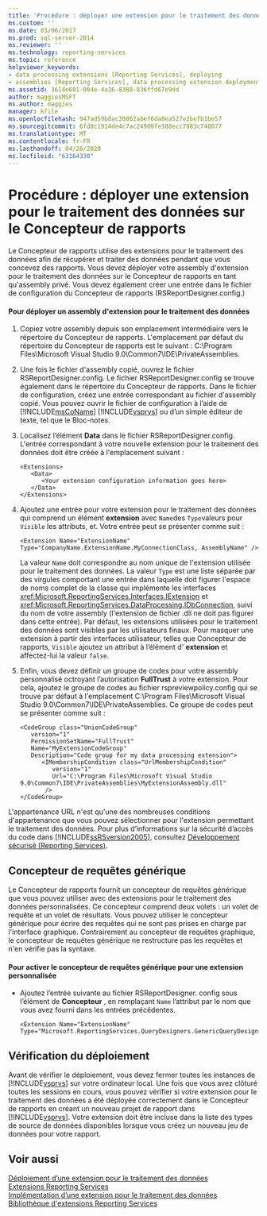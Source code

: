 ```yaml
---
title: 'Procédure : déployer une extension pour le traitement des données sur le Concepteur de rapports | Microsoft Docs'
ms.custom: ''
ms.date: 03/06/2017
ms.prod: sql-server-2014
ms.reviewer: ''
ms.technology: reporting-services
ms.topic: reference
helpviewer_keywords:
- data processing extensions [Reporting Services], deploying
- assemblies [Reporting Services], data processing extension deployments
ms.assetid: 3614e601-004e-4a16-8388-836ffd67e9dd
author: maggiesMSFT
ms.author: maggies
manager: kfile
ms.openlocfilehash: 947ad59b8ac20862a8ef6da8ea527e2befb1be57
ms.sourcegitcommit: 6fd8c1914de4c7ac24900fe388ecc7883c740077
ms.translationtype: MT
ms.contentlocale: fr-FR
ms.lasthandoff: 04/26/2020
ms.locfileid: "63164330"
---
```

# <a name="how-to-deploy-a-data-processing-extension-to-report-designer"></a>Procédure : déployer une extension pour le traitement des données sur le Concepteur de rapports
  Le Concepteur de rapports utilise des extensions pour le traitement des données afin de récupérer et traiter des données pendant que vous concevez des rapports. Vous devez déployer votre assembly d'extension pour le traitement des données sur le Concepteur de rapports en tant qu'assembly privé. Vous devez également créer une entrée dans le fichier de configuration du Concepteur de rapports (RSReportDesigner.config.)  
  
#### <a name="to-deploy-a-data-processing-extension-assembly"></a>Pour déployer un assembly d'extension pour le traitement des données  
  
1.  Copiez votre assembly depuis son emplacement intermédiaire vers le répertoire du Concepteur de rapports. L'emplacement par défaut du répertoire du Concepteur de rapports est le suivant : C:\Program Files\Microsoft Visual Studio 9.0\Common7\IDE\PrivateAssemblies.  
  
2.  Une fois le fichier d'assembly copié, ouvrez le fichier RSReportDesigner.config. Le fichier RSReportDesigner.config se trouve également dans le répertoire du Concepteur de rapports. Dans le fichier de configuration, créez une entrée correspondant au fichier d'assembly copié. Vous pouvez ouvrir le fichier de configuration à l’aide de [!INCLUDE[msCoName](../../../includes/msconame-md.md)] [!INCLUDE[vsprvs](../../../includes/vsprvs-md.md)] ou d’un simple éditeur de texte, tel que le Bloc-notes.  
  
3.  Localisez l’élément **Data** dans le fichier RSReportDesigner.config. L'entrée correspondant à votre nouvelle extension pour le traitement des données doit être créée à l'emplacement suivant :  
  
    ```  
    <Extensions>  
       <Data>  
          <Your extension configuration information goes here>  
       </Data>  
    </Extensions>  
    ```  
  
4.  Ajoutez une entrée pour votre extension pour le traitement des données qui comprend un élément **extension** avec `Name`des `Type`valeurs pour `Visible` les attributs, et. Votre entrée peut se présenter comme suit :  
  
    ```  
    <Extension Name="ExtensionName" Type="CompanyName.ExtensionName.MyConnectionClass, AssemblyName" />  
    ```  
  
     La valeur `Name` doit correspondre au nom unique de l'extension utilisée pour le traitement des données. La valeur `Type` est une liste séparée par des virgules comportant une entrée dans laquelle doit figurer l'espace de noms complet de la classe qui implémente les interfaces <xref:Microsoft.ReportingServices.Interfaces.IExtension> et <xref:Microsoft.ReportingServices.DataProcessing.IDbConnection>, suivi du nom de votre assembly (l'extension de fichier .dll ne doit pas figurer dans cette entrée). Par défaut, les extensions utilisées pour le traitement des données sont visibles par les utilisateurs finaux. Pour masquer une extension à partir des interfaces utilisateur, telles que Concepteur de rapports, `Visible` ajoutez un attribut à l’élément d' **extension** et affectez-lui la valeur `false`.  
  
5.  Enfin, vous devez définir un groupe de codes pour votre assembly personnalisé octroyant l’autorisation **FullTrust** à votre extension. Pour cela, ajoutez le groupe de codes au fichier rspreviewpolicy.config qui se trouve par défaut à l'emplacement C:\Program Files\Microsoft Visual Studio 9.0\Common7\IDE\PrivateAssemblies. Ce groupe de codes peut se présenter comme suit :  
  
    ```  
    <CodeGroup class="UnionCodeGroup"  
       version="1"  
       PermissionSetName="FullTrust"  
       Name="MyExtensionCodeGroup"  
       Description="Code group for my data processing extension">  
          <IMembershipCondition class="UrlMembershipCondition"  
             version="1"  
             Url="C:\Program Files\Microsoft Visual Studio 9.0\Common7\IDE\PrivateAssemblies\MyExtensionAssembly.dll"  
           />  
    </CodeGroup>  
    ```  
  
 L'appartenance URL n'est qu'une des nombreuses conditions d'appartenance que vous pouvez sélectionner pour l'extension permettant le traitement des données. Pour plus d’informations sur la sécurité d’accès du code dans [!INCLUDE[ssRSversion2005](../../../includes/ssrsversion2005-md.md)], consultez [Développement sécurisé &#40;Reporting Services&#41;](../secure-development/secure-development-reporting-services.md).  
  
## <a name="generic-query-designer"></a>Concepteur de requêtes générique  
 Le Concepteur de rapports fournit un concepteur de requêtes générique que vous pouvez utiliser avec des extensions pour le traitement des données personnalisées. Ce concepteur comprend deux volets : un volet de requête et un volet de résultats. Vous pouvez utiliser le concepteur générique pour écrire des requêtes qui ne sont pas prises en charge par l'interface graphique. Contrairement au concepteur de requêtes graphique, le concepteur de requêtes générique ne restructure pas les requêtes et n'en vérifie pas la syntaxe.  
  
#### <a name="to-enable-the-generic-query-designer-for-a-custom-extension"></a>Pour activer le concepteur de requêtes générique pour une extension personnalisée  
  
-   Ajoutez l’entrée suivante au fichier RSReportDesigner. config sous l’élément de **Concepteur** , en remplaçant `Name` l’attribut par le nom que vous avez fourni dans les entrées précédentes.  
  
    ```  
    <Extension Name="ExtensionName" Type="Microsoft.ReportingServices.QueryDesigners.GenericQueryDesigner,Microsoft.ReportingServices.QueryDesigners"/>  
    ```  
  
## <a name="verifying-the-deployment"></a>Vérification du déploiement  
 Avant de vérifier le déploiement, vous devez fermer toutes les instances de [!INCLUDE[vsprvs](../../../includes/vsprvs-md.md)] sur votre ordinateur local. Une fois que vous avez clôturé toutes les sessions en cours, vous pouvez vérifier si votre extension pour le traitement des données a été déployée correctement dans le Concepteur de rapports en créant un nouveau projet de rapport dans [!INCLUDE[vsprvs](../../../includes/vsprvs-md.md)]. Votre extension doit être incluse dans la liste des types de source de données disponibles lorsque vous créez un nouveau jeu de données pour votre rapport.  
  
## <a name="see-also"></a>Voir aussi  
 [Déploiement d’une extension pour le traitement des données](deploying-a-data-processing-extension.md)   
 [Extensions Reporting Services](../reporting-services-extensions.md)   
 [Implémentation d’une extension pour le traitement des données](implementing-a-data-processing-extension.md)   
 [Bibliothèque d'extensions Reporting Services](../reporting-services-extension-library.md)  
  
  
